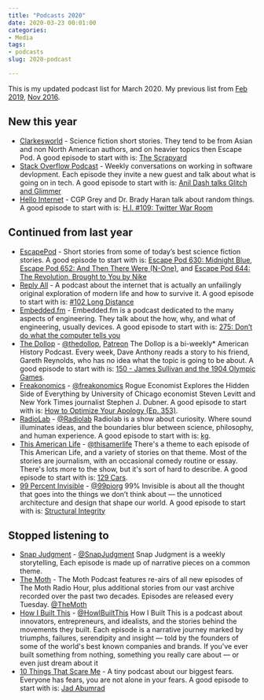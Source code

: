 ```yaml
---
title: "Podcasts 2020"
date: 2020-03-23 00:01:00
categories:
- Media
tags:
- podcasts
slug: 2020-podcast

---
```


This is my updated podcast list for March 2020. My previous list from [Feb 2019](/2019-podcast/), [Nov 2016](/podcasts).

## New this year

- [Clarkesworld](http://clarkesworldmagazine.com/podcasting/) - Science fiction short stories. They tend to be from Asian and non North American authors, and on heavier topics then Escape Pod. A good episode to start with is: [The Scrapyard](http://clarkesworldmagazine.com/audio_10_19a/)
- [Stack Overflow Podcast](https://stackoverflow.blog/podcast/) - Weekly conversations on working in software devlopment. Each episode they invite a new guest and talk about what is going on in tech. A good episode to start with is: [Anil Dash talks Glitch and Glimmer](https://stackoverflow.blog/2020/02/25/podcast-anil-dash-glitch-glimmer/)
- [Hello Internet](http://www.hellointernet.fm/) - CGP Grey and Dr. Brady Haran talk about random things. A good episode to start with is: [H.I. #109: Twitter War Room](http://www.hellointernet.fm/podcast/109)

## Continued from last year

- [EscapePod](http://escapepod.org/) - Short stories from some of today’s best science fiction stories. A good episode to start with is: [Escape Pod 630: Midnight Blue](http://escapepod.org/2018/05/31/escape-pod-630-midnight-blue-flashback-friday/), [Escape Pod 652: And Then There Were (N-One)](http://escapepod.org/2018/11/01/escape-pod-652-and-then-there-were-n-one-part-1/), and [Escape Pod 644: The Revolution, Brought to You by Nike](http://escapepod.org/2018/09/06/escape-pod-644-the-revolution-brought-to-you-by-nike-part-1/)
- [Reply All](https://www.gimletmedia.com/reply-all) - A podcast about the internet that is actually an unfailingly original exploration of modern life and how to survive it. A good episode to start with is: [#102 Long Distance](https://www.gimletmedia.com/reply-all/102-long-distance-parts-1-2)
- [Embedded.fm](https://www.embedded.fm/) - Embedded.fm is a podcast dedicated to the many aspects of engineering. They talk about the how, why, and what of engineering, usually devices. A good episode to start with is: [275: Don’t do what the computer tells you](https://www.embedded.fm/episodes/275)
- [The Dollop](http://thedollop.net/wp/) - [@thedollop](https://twitter.com/thedollop), [Patreon](https://www.patreon.com/thedollop) The Dollop is a bi-weekly* American History Podcast. Every week, Dave Anthony reads a story to his friend, Gareth Reynolds, who has no idea what the topic is going to be about. A good episode to start with is: [150 - James Sullivan and the 1904 Olympic Games](https://thedollop.libsyn.com/150-james-sullivan-and-the-1904-olympic-games-live).
- [Freakonomics](http://freakonomics.com/) - [@freakonomics](https://twitter.com/freakonomics) Rogue Economist Explores the Hidden Side of Everything by University of Chicago economist Steven Levitt and New York Times journalist Stephen J. Dubner. A good episode to start with is: [How to Optimize Your Apology (Ep. 353)](http://freakonomics.com/podcast/apologies/). 
- [RadioLab](http://www.radiolab.org/) - [@Radiolab](https://twitter.com/Radiolab) Radiolab is a show about curiosity. Where sound illuminates ideas, and the boundaries blur between science, philosophy, and human experience. A good episode to start with is: [kg](https://www.wnycstudios.org/story/kg).  
 - [This American Life](https://www.thisamericanlife.org/) - [@thisamerlife](https://twitter.com/thisamerlife) There's a theme to each episode of This American Life, and a variety of stories on that theme. Most of the stories are journalism, with an occasional comedy routine or essay. There's lots more to the show, but it's sort of hard to describe. A good episode to start with is: [129 Cars](https://www.thisamericanlife.org/513/129-cars).
- [99 Percent Invisible](http://99percentinvisible.org/) - [@99piorg](https://twitter.com/99piorg) 99% Invisible is about all the thought that goes into the things we don’t think about — the unnoticed architecture and design that shape our world. A good episode to start with is: [Structural Integrity](https://99percentinvisible.org/episode/structural-integrity-2/)

## Stopped listening to

- [Snap Judgment](http://snapjudgment.org/) -  [@SnapJudgment](https://twitter.com/snapjudgment) Snap Judgment is a weekly storytelling, Each episode is made up of narrative pieces on a common theme.
- [The Moth](https://themoth.org/podcast) -  The Moth Podcast features re-airs of all new episodes of The Moth Radio Hour, plus additional stories from our vast archive recorded over the past two decades. Episodes are released every Tuesday. [@TheMoth](https://twitter.com/TheMoth)
- [How I Built This](http://www.npr.org/podcasts/510313/how-i-built-this) - [@HowIBuiltThis](https://twitter.com/howibuiltthis) How I Built This is a podcast about innovators, entrepreneurs, and idealists, and the stories behind the movements they built. Each episode is a narrative journey marked by triumphs, failures, serendipity and insight — told by the founders of some of the world's best known companies and brands. If you've ever built something from nothing, something you really care about — or even just dream about it
- [10 Things That Scare Me](https://www.wnycstudios.org/shows/10-things-scare-me) - A tiny podcast about our biggest fears. Everyone has fears, you are not alone in your fears.  A good episode to start with is: [Jad Abumrad](https://www.wnycstudios.org/story/jad-abumrad-10-things-that-scare-me)
